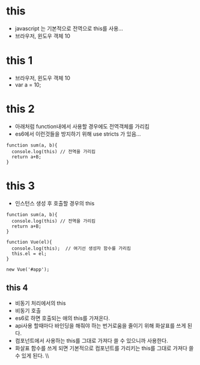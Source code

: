# this
- javascript 는 기본적으로 전역으로 this를 사용...
- 브라우저, 윈도우 객체 10 



# this 1
- 브라우저, 윈도우 객체 10 
- var a = 10;

# this 2
- 아래처럼 function내에서 사용할 경우에도 전역객체를 가리킴
- es6에서 이런것들을 방지하기 위해 use stricts 가 있음... 

```
function sum(a, b){
  console.log(this) // 전역을 가리킴 
  return a+B;
}
```

# this 3
- 인스턴스 생성 후 호출할 경우의 this

```
function sum(a, b){
  console.log(this) // 전역을 가리킴 
  return a+B;
}

function Vue(el){
  console.log(this);  // 여기선 생성자 함수를 가리킴
  this.el = el;
}

new Vue('#app');
```

## this 4
- 비동기 처리에서의 this
- 비동기 호출
- es6로 하면 호출되는 애의 this를 가져온다. 
- api사용 할때마다 바인딩을 해줘야 하는 번거로움을 줄이기 위해 화살표를 쓰게 된다. 
- 컴포넌트에서 사용하는 this를 그대로 가져다 쓸 수 있으니까 사용한다. 
- 화살표 함수를 쓰게 되면 기본적으로 컴포넌트를 가리키는 this를 그대로 가져다 쓸 수 있게 된다. \\\
